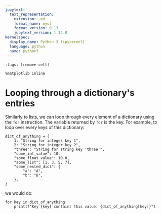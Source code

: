 ```yaml
---
jupytext:
  text_representation:
    extension: .md
    format_name: myst
    format_version: 0.13
    jupytext_version: 1.14.0
kernelspec:
  display_name: Python 3 (ipykernel)
  language: python
  name: python3
---
```


```{code-cell} ipython3
:tags: [remove-cell]

%matplotlib inline
```


# Looping through a dictionary's entries

Similarly to lists, we can loop through every element of a dictionary using the `for` instruction. The variable returned by `for` is the key. For example, to loop over every keys of this dictionary:

```{code-cell} ipython3
dict_of_anything = {
    1: "String for integer key 1",
    2: "String for integer key 2",
    "three": "String for string key 'three'",
    "some_int_value": 10,
    "some_float_value": 10.0,
    "some_list": [1, 3, 5, 7],
    "some_nested_dict": {
        "a": "A",
        "b": "B",
    },
}
```

we would do:

```{code-cell} ipython3
for key in dict_of_anything:
    print(f"Key {key} contains this value: {dict_of_anything[key]}")
```
